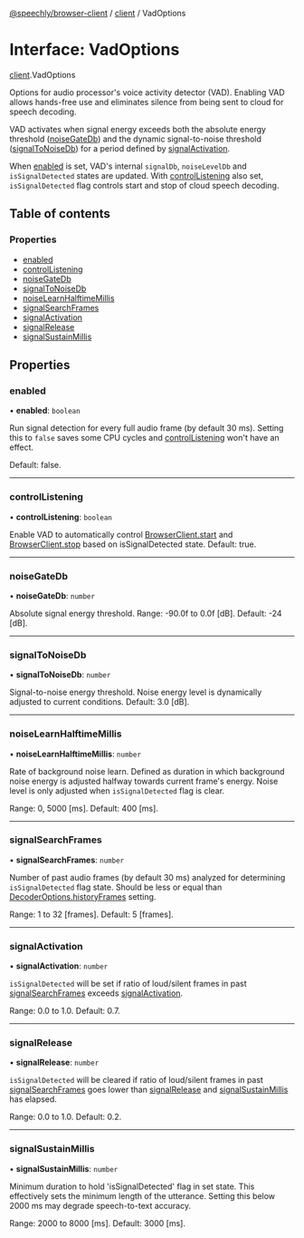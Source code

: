 [@speechly/browser-client](../README.md) / [client](../modules/client.md) / VadOptions

# Interface: VadOptions

[client](../modules/client.md).VadOptions

Options for audio processor's voice activity detector (VAD).
Enabling VAD allows hands-free use and eliminates silence from being sent to cloud for speech decoding.

VAD activates when signal energy exceeds both the absolute energy threshold ([noiseGateDb](client.VadOptions.md#noisegatedb)) and the dynamic signal-to-noise threshold ([signalToNoiseDb](client.VadOptions.md#signaltonoisedb)) for a period defined by [signalActivation](client.VadOptions.md#signalactivation).

When [enabled](client.VadOptions.md#enabled) is set, VAD's internal `signalDb`, `noiseLevelDb` and `isSignalDetected` states are updated.
With [controlListening](client.VadOptions.md#controllistening) also set, `isSignalDetected` flag controls start and stop of cloud speech decoding.

## Table of contents

### Properties

- [enabled](client.VadOptions.md#enabled)
- [controlListening](client.VadOptions.md#controllistening)
- [noiseGateDb](client.VadOptions.md#noisegatedb)
- [signalToNoiseDb](client.VadOptions.md#signaltonoisedb)
- [noiseLearnHalftimeMillis](client.VadOptions.md#noiselearnhalftimemillis)
- [signalSearchFrames](client.VadOptions.md#signalsearchframes)
- [signalActivation](client.VadOptions.md#signalactivation)
- [signalRelease](client.VadOptions.md#signalrelease)
- [signalSustainMillis](client.VadOptions.md#signalsustainmillis)

## Properties

### enabled

• **enabled**: `boolean`

Run signal detection for every full audio frame (by default 30 ms).
Setting this to `false` saves some CPU cycles and [controlListening](client.VadOptions.md#controllistening) won't have an effect.

Default: false.

___

### controlListening

• **controlListening**: `boolean`

Enable VAD to automatically control [BrowserClient.start](../classes/client.BrowserClient.md#start) and [BrowserClient.stop](../classes/client.BrowserClient.md#stop) based on isSignalDetected state.
Default: true.

___

### noiseGateDb

• **noiseGateDb**: `number`

Absolute signal energy threshold.
Range: -90.0f to 0.0f [dB]. Default: -24 [dB].

___

### signalToNoiseDb

• **signalToNoiseDb**: `number`

Signal-to-noise energy threshold. Noise energy level is dynamically adjusted to current conditions.
Default: 3.0 [dB].

___

### noiseLearnHalftimeMillis

• **noiseLearnHalftimeMillis**: `number`

Rate of background noise learn. Defined as duration in which background noise energy is adjusted halfway towards current frame's energy.
Noise level is only adjusted when `isSignalDetected` flag is clear.

Range: 0, 5000 [ms]. Default: 400 [ms].

___

### signalSearchFrames

• **signalSearchFrames**: `number`

Number of past audio frames (by default 30 ms) analyzed for determining `isSignalDetected` flag state. Should be less or equal than [DecoderOptions.historyFrames](client.DecoderOptions.md#historyframes) setting.

Range: 1 to 32 [frames]. Default: 5 [frames].

___

### signalActivation

• **signalActivation**: `number`

`isSignalDetected` will be set if ratio of loud/silent frames in past [signalSearchFrames](client.VadOptions.md#signalsearchframes) exceeds [signalActivation](client.VadOptions.md#signalactivation).

Range: 0.0 to 1.0. Default: 0.7.

___

### signalRelease

• **signalRelease**: `number`

`isSignalDetected` will be cleared if ratio of loud/silent frames in past [signalSearchFrames](client.VadOptions.md#signalsearchframes) goes lower than [signalRelease](client.VadOptions.md#signalrelease) and [signalSustainMillis](client.VadOptions.md#signalsustainmillis) has elapsed.

Range: 0.0 to 1.0. Default: 0.2.

___

### signalSustainMillis

• **signalSustainMillis**: `number`

Minimum duration to hold 'isSignalDetected' flag in set state. This effectively sets the minimum length of the utterance. Setting this below 2000 ms may degrade speech-to-text accuracy.

Range: 2000 to 8000 [ms]. Default: 3000 [ms].
